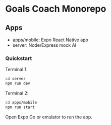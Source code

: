 # Goals Coach Monorepo

## Apps
- apps/mobile: Expo React Native app
- server: Node/Express mock AI

### Quickstart

Terminal 1:

```bash
cd server
npm run dev
```

Terminal 2:

```bash
cd apps/mobile
npm run start
```

Open Expo Go or emulator to run the app.

